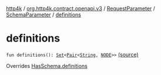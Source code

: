 [http4k](../../../index.md) / [org.http4k.contract.openapi.v3](../../index.md) / [RequestParameter](../index.md) / [SchemaParameter](index.md) / [definitions](./definitions.md)

# definitions

`fun definitions(): `[`Set`](https://kotlinlang.org/api/latest/jvm/stdlib/kotlin.collections/-set/index.html)`<`[`Pair`](https://kotlinlang.org/api/latest/jvm/stdlib/kotlin/-pair/index.html)`<`[`String`](https://kotlinlang.org/api/latest/jvm/stdlib/kotlin/-string/index.html)`, `[`NODE`](index.md#NODE)`>>` [(source)](https://github.com/http4k/http4k/blob/master/http4k-contract/src/main/kotlin/org/http4k/contract/openapi/v3/model.kt#L116)

Overrides [HasSchema.definitions](../../-has-schema/definitions.md)

